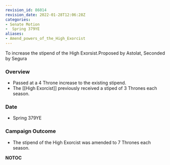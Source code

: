 ```yaml
---
revision_id: 86014
revision_date: 2022-01-28T12:06:28Z
categories:
- Senate Motion
-  Spring 379YE
aliases:
- Amend_powers_of_the_High_Exorcist
---
```


To increase the stipend of the High Exorsist.Proposed by Astolat, Seconded by Segura

### Overview
* Passed at a 4 Throne increase to the existing stipend.
* The [[High Exorcist]] previously received a stiped of 3 Thrones each season.

### Date
* Spring 379YE

### Campaign Outcome
* The stipend of the High Exorcist was amended to 7 Thrones each season.



__NOTOC__
